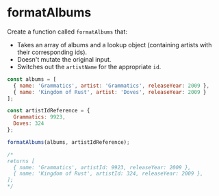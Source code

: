 # formatAlbums

Create a function called `formatAlbums` that:

- Takes an array of albums and a lookup object (containing artists with their corresponding ids).
- Doesn't mutate the original input.
- Switches out the `artistName` for the appropriate `id`.

```js
const albums = [
  { name: 'Grammatics', artist: 'Grammatics', releaseYear: 2009 },
  { name: 'Kingdom of Rust', artist: 'Doves', releaseYear: 2009 }
];

const artistIdReference = {
  Grammatics: 9923,
  Doves: 324
};

formatAlbums(albums, artistIdReference);

/*
returns [
  { name: 'Grammatics', artistId: 9923, releaseYear: 2009 },
  { name: 'Kingdom of Rust', artistId: 324, releaseYear: 2009 },
];
*/
```
